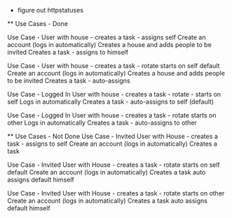 

 - figure out httpstatuses

** Use Cases - Done

Use Case - User with house - creates a task - assigns self
Create an account (logs in automatically)
Creates a house and adds people to be invited
Creates a task - assigns to himself

Use Case - User with house - creates a task - rotate starts on self default
Create an account (logs in automatically)
Creates a house and adds people to be invited
Creates a task - auto-assigns


Use Case - Logged In User with house - creates a task - rotate - starts on self
Logs in automatically
Creates a task - auto-assigns to self (default)

Use Case - Logged In User with house - creates a task - rotate starts on other
Logs in automatically
Creates a task - auto-assigns to other



** Use Cases - Not Done
Use Case - Invited User with House - creates a task - assigns to self
Create an account (logs in automatically)
Creates a task 

Use Case - Invited User with House - creates a task - rotate starts on self default 
Create an account (logs in automatically)
Creates a task auto assigns default himself

Use Case - Invited User with House - creates a task - rotate starts on other
Create an account (logs in automatically)
Creates a task auto assigns default himself
